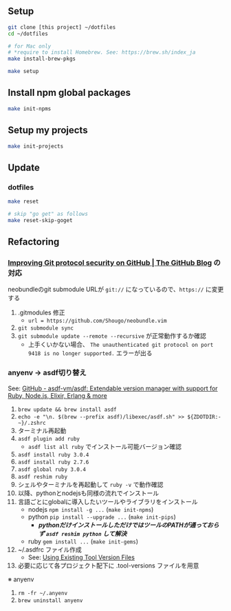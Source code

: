 ## Setup

```sh
git clone [this project] ~/dotfiles
cd ~/dotfiles

# for Mac only
# *require to install Homebrew. See: https://brew.sh/index_ja
make install-brew-pkgs

make setup
```

## Install npm global packages

```sh
make init-npms
```

## Setup my projects

```sh
make init-projects
```

## Update

### dotfiles

```sh
make reset

# skip "go get" as follows
make reset-skip-goget
```

## Refactoring

### [Improving Git protocol security on GitHub \| The GitHub Blog](https://github.blog/2021-09-01-improving-git-protocol-security-github/) の対応

neobundleのgit submodule URLが `git://` になっているので、`https://` に変更する

1. .gitmodules 修正
    - `url = https://github.com/Shougo/neobundle.vim`
2. `git submodule sync`
3. `git submodule update --remote --recursive` が正常動作するか確認
    - 上手くいかない場合、 `The unauthenticated git protocol on port 9418 is no longer supported.` エラーが出る

### anyenv -> asdf切り替え

See: [GitHub \- asdf\-vm/asdf: Extendable version manager with support for Ruby, Node\.js, Elixir, Erlang & more](https://github.com/asdf-vm/asdf)

1. `brew update && brew install asdf`
2. `echo -e "\n. $(brew --prefix asdf)/libexec/asdf.sh" >> ${ZDOTDIR:-~}/.zshrc`
3. ターミナル再起動
4. `asdf plugin add ruby`
    - `asdf list all ruby` でインストール可能バージョン確認
5. `asdf install ruby 3.0.4`
6. `asdf install ruby 2.7.6`
7. `asdf global ruby 3.0.4`
8. `asdf reshim ruby`
9. シェルやターミナルを再起動して `ruby -v` で動作確認
10. 以降、pythonとnodejsも同様の流れでインストール
11. 言語ごとにglobalに導入したいツールやライブラリをインストール
    - nodejs `npm install -g ...` (`make init-npms`)
    - python `pip install --upgrade ...` (`make init-pips`)
        - ___pythonだけインストールしただけではツールのPATHが通っておらず `asdf reshim python` して解決___
    - ruby `gem install ...` (`make init-gems`)
12. ~/.asdfrc ファイル作成
    - See: [Using Existing Tool Version Files](http://asdf-vm.com/guide/getting-started.html#using-existing-tool-version-files)
13. 必要に応じて各プロジェクト配下に .tool-versions ファイルを用意

※ anyenv

1. `rm -fr ~/.anyenv`
2. `brew uninstall anyenv`
